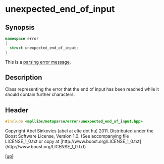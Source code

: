 # unexpected_end_of_input

## Synopsis

```cpp
namespace error
{
  struct unexpected_end_of_input;
}
```

This is a [parsing error message](parsing_error_message.html).

## Description

Class representing the error that the end of input has been reached while it
should contain further characters.

## Header

```cpp
#include <mpllibs/metaparse/error/unexpected_end_of_input.hpp>
```

<p class="copyright">
Copyright Abel Sinkovics (abel at elte dot hu) 2011.
Distributed under the Boost Software License, Version 1.0.
(See accompanying file LICENSE_1_0.txt or copy at
[http://www.boost.org/LICENSE_1_0.txt](http://www.boost.org/LICENSE_1_0.txt)
</p>

[[up]](reference.html)


